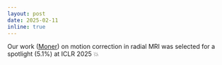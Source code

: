 ```yaml
---
layout: post
date: 2025-02-11 
inline: true
---
```

Our work ([Moner](https://openreview.net/pdf?id=OdnqG1fYpo)) on motion correction in radial MRI was selected for a spotlight (5.1%) at ICLR 2025 💥
